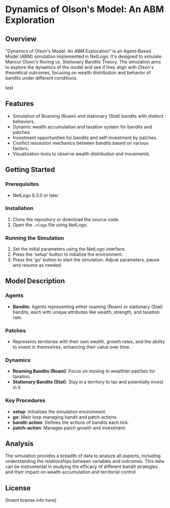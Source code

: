 # Dynamics of Olson's Model: An ABM Exploration

## Overview
"Dynamics of Olson's Model: An ABM Exploration" is an Agent-Based Model (ABM) simulation implemented in NetLogo. It's designed to simulate Mancur Olson's Roving vs. Stationary Bandits Theory. The simulation aims to explore the dynamics of the model and see if they align with Olson's theoretical outcomes, focusing on wealth distribution and behavior of bandits under different conditions.

test

## Features
- Simulation of Roaming (Roam) and stationary (Stat) bandits with distinct behaviors.
- Dynamic wealth accumulation and taxation system for bandits and patches.
- Investment opportunities for bandits and self-investment by patches.
- Conflict resolution mechanics between bandits based on various factors.
- Visualization tools to observe wealth distribution and movements.

## Getting Started

### Prerequisites
- NetLogo 6.3.0 or later

### Installation
1. Clone the repository or download the source code.
2. Open the `.nlogo` file using NetLogo.

### Running the Simulation
1. Set the initial parameters using the NetLogo interface.
2. Press the 'setup' button to initialize the environment.
3. Press the 'go' button to start the simulation. Adjust parameters, pause and resume as needed.

## Model Description

### Agents
- **Bandits**: Agents representing either roaming (Roam) or stationary (Stat) bandits, each with unique attributes like wealth, strength, and taxation rate.

### Patches
- Represents territories with their own wealth, growth rates, and the ability to invest in themselves, enhancing their value over time.

### Dynamics
- **Roaming Bandits (Roam)**: Focus on moving to wealthier patches for taxation.
- **Stationary Bandits (Stat)**: Stay in a territory to tax and potentially invest in it.

### Key Procedures
- **setup**: Initializes the simulation environment.
- **go**: Main loop managing bandit and patch actions.
- **bandit-action**: Defines the actions of bandits each tick.
- **patch-action**: Manages patch growth and investment.

## Analysis
The simulation provides a breadth of data to analyze all aspects, including understanding the relationships between variables and outcomes. This data can be instrumental in studying the efficacy of different bandit strategies and their impact on wealth accumulation and territorial control.

## License
[Insert license info here]
